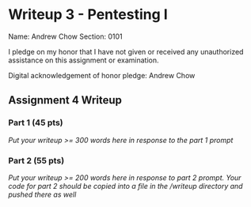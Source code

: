 Writeup 3 - Pentesting I
======

Name: Andrew Chow
Section: 0101

I pledge on my honor that I have not given or received any unauthorized assistance on this assignment or examination.

Digital acknowledgement of honor pledge: Andrew Chow

## Assignment 4 Writeup

### Part 1 (45 pts)
*Put your writeup >= 300 words here in response to the part 1 prompt*

### Part 2 (55 pts)
*Put your writeup >= 200 words here in response to part 2 prompt. Your code for part 2 should be copied into a file in the /writeup directory and pushed there as well*
